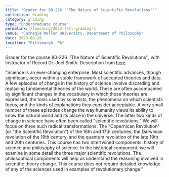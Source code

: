 ```yaml
---
title: "Grader for 80-226 ''The Nature of Scientific Revolutions''"
collection: Grading
category: grading
type: "Undergraduate course"
permalink: /teaching/2023-fall-grading-1
venue: "Carnegie Mellon University, Department of Philosophy"
date: 2023-08-28
location: "Pittsburgh, PA"
---
```


Grader for the course 80-226 ''The Nature of Scientific Revolutions'', with Instructor of Record Dr. Joel Smith. Description from [here](http://coursecatalog.web.cmu.edu/schools-colleges/dietrichcollegeofhumanitiesandsocialsciences/departmentofphilosophy/courses/).

"Science is an ever-changing enterprise. Most scientific advances, though significant, occur within a stable framework of accepted theories and data. A few episodes of change in the history of science involve discarding and replacing fundamental theories of the world. These are often accompanied by significant changes in the vocabulary in which those theories are expressed, the tools used by scientists, the phenomena on which scientists focus, and the kinds of explanations they consider acceptable. A very small number of these episodes change the way humanity views its ability to know the natural world and its place in the universe. The latter two kinds of change in science have often been called "scientific revolutions." We will focus on three such radical transformations: The "Copernican Revolution" (or "the Scientific Revolution") of the 16th and 17th centuries, the Darwinian revolution of the 19th century, and the quantum revolution of the late 19th and 20th centuries. This course has two intertwined components: history of science and philosophy of science. In the historical component, we will examine in some detail the three major scientific revolutions. The philosophical components will help us understand the reasoning involved in scientific theory change. This course does not require detailed knowledge of any of the sciences used in examples of revolutionary change."


